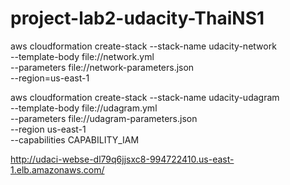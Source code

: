 # project-lab2-udacity-ThaiNS1
<!-- the command to create stacks -->
aws cloudformation create-stack --stack-name udacity-network \
    --template-body file://network.yml   \
    --parameters file://network-parameters.json  \
    --region=us-east-1

aws cloudformation create-stack --stack-name udacity-udagram \
    --template-body file://udagram.yml   \
    --parameters file://udagram-parameters.json  \
    --region us-east-1 \
    --capabilities CAPABILITY_IAM

<!-- link web -->
http://udaci-webse-dl79q6jjsxc8-994722410.us-east-1.elb.amazonaws.com/